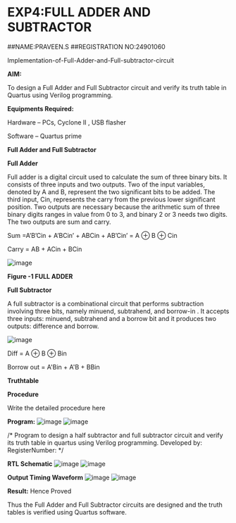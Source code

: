 # EXP4:FULL ADDER AND SUBTRACTOR
##NAME:PRAVEEN.S
##REGISTRATION NO:24901060

Implementation-of-Full-Adder-and-Full-subtractor-circuit

**AIM:**

To design a Full Adder and Full Subtractor circuit and verify its truth table in Quartus using Verilog programming.

**Equipments Required:**

Hardware – PCs, Cyclone II , USB flasher

Software – Quartus prime

**Full Adder and Full Subtractor**

**Full Adder**

Full adder is a digital circuit used to calculate the sum of three binary bits. It consists of three inputs and two outputs. Two of the input variables, denoted by A and B, represent the two significant bits to be added. The third input, Cin, represents the carry from the previous lower significant position. Two outputs are necessary because the arithmetic sum of three binary digits ranges in value from 0 to 3, and binary 2 or 3 needs two digits. The two outputs are sum and carry.

Sum =A’B’Cin + A’BCin’ + ABCin + AB’Cin’ = A ⊕ B ⊕ Cin 

Carry = AB + ACin + BCin

![image](https://github.com/naavaneetha/FULL_ADDER_SUBTRACTOR/assets/154305477/0f30ba51-5ffb-4198-845f-18e054f675e7)

**Figure -1 FULL ADDER**

**Full Subtractor**

A full subtractor is a combinational circuit that performs subtraction involving three bits, namely minuend, subtrahend, and borrow-in . It accepts three inputs: minuend, subtrahend and a borrow bit and it produces two outputs: difference and borrow.

![image](https://github.com/naavaneetha/FULL_ADDER_SUBTRACTOR/assets/154305477/02b24f51-ab51-4304-9ad6-7b81ffc1ead5)

Diff = A ⊕ B ⊕ Bin 

Borrow out = A'Bin + A'B + BBin

**Truthtable**

**Procedure**

Write the detailed procedure here

**Program:**
![image](https://github.com/user-attachments/assets/a37cf26e-aa3b-4c09-ae4a-cd5c29a1f241)
![image](https://github.com/user-attachments/assets/31abc1c6-fec1-49a3-bcba-73393f0337c3)

/* Program to design a half subtractor and full subtractor circuit and verify its truth table in quartus using Verilog programming. Developed by: RegisterNumber:
*/

**RTL Schematic**
![image](https://github.com/user-attachments/assets/53d472b3-a36e-495d-9afc-454f6c925d33)
![image](https://github.com/user-attachments/assets/7fc2d178-3d46-40fd-a12f-eb63ad9a9df6)

**Output Timing Waveform**
![image](https://github.com/user-attachments/assets/c56f73bb-3c45-4f61-9e9d-632ea8bd5f7b)
![image](https://github.com/user-attachments/assets/6248c6b8-6e54-41bc-a9d9-d3d901215cc9)

**Result:**
Hence Proved

Thus the Full Adder and Full Subtractor circuits are designed and the truth tables is verified using Quartus software.




